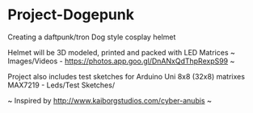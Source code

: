 # Project-Dogepunk
Creating a daftpunk/tron Dog style cosplay helmet

Helmet will be 3D modeled, printed and packed with LED Matrices
~ Images/Videos - https://photos.app.goo.gl/DnANxQdThpRexpS99 ~


Project also includes test sketches for Arduino Uni 8x8 (32x8) matrixes MAX7219 - Leds/Test Sketches/

~ Inspired by http://www.kaiborgstudios.com/cyber-anubis ~
